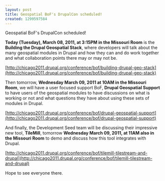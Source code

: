 ```yaml
---
layout: post
title: Geospatial BoF's DrupalCon scheduled!
created: 1299597584
---
```


Geospatial BoF's DrupalCon scheduled!

**Today (Tuesday), March 08, 2011, at 3:15PM in the Missouri Room** is the **Building the Drupal Geospatial Stack**, where developers will talk about the many geospatial modules in Drupal and how they can and do work together and what collaboration points there may or may not be.

[http://chicago2011.drupal.org/conference/bof/building-drupal-geo-stack](http://chicago2011.drupal.org/conference/bof/building-drupal-geo-stack)

Then tomorrow, **Wednesday March 09, 2011 at 10AM in the Missouri Room**, we will have a user focused support BoF, **Drupal Geospatial Support** to have users of the geospatial modules to have discussions on what is working or not and what questions they have about using these sets of modules in Drupal.

[http://chicago2011.drupal.org/conference/bof/drupal-geospatial-support](http://chicago2011.drupal.org/conference/bof/drupal-geospatial-support)

And finally, the Development Seed team will be discussing their impressive new tool, **TileMill**, tomorrow **Wednesday March 09, 2011, at 11AM also in the Missouri Room** to demo and discuss how this tool integrates with Drupal.

[http://chicago2011.drupal.org/conference/bof/tilemill-tilestream-and-drupal](http://chicago2011.drupal.org/conference/bof/tilemill-tilestream-and-drupal)

Hope to see everyone there.

